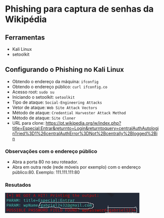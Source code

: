 # Phishing para captura de senhas da Wikipédia

## Ferramentas

- Kali Linux
- setoolkit

## Configurando o Phishing no Kali Linux
- Obtendo o endereço da máquina: ``` ifconfig ```
- Obtendo o endereço público: ``` curl ifconfig.co ```
- Acesso root: ``` sudo su ```
- Iniciando o setoolkit: ``` setoolkit ```
- Tipo de ataque: ``` Social-Engineering Attacks ```
- Vetor de ataque: ``` Web Site Attack Vectors ```
- Método de ataque: ```Credential Harvester Attack Method ```
- Método de ataque: ``` Site Cloner ```
- URL para clone: https://pt.wikipedia.org/w/index.php?title=Especial:Entrar&returnto=Login&returntoquery=centralAuthAutologinTried%3D1%26centralAuthError%3DNot%2Bcentrally%2Blogged%2Bin

### Observações com o endereço público

- Abra a porta 80 no seu roteador.
- Abra em outra rede (rede móveis por exemplo) com o endereço público:80. Exemplo: 111.111.111:80

### Resutados

![Resultado](./passwd.png "IMG")
